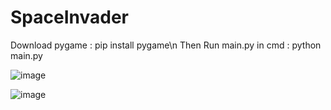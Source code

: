 # SpaceInvader

Download pygame : pip install pygame\n
Then Run main.py in cmd : python main.py

![image](https://user-images.githubusercontent.com/64410018/159152362-40e37b3e-0b3f-4fa3-b7bd-ff713df659ac.png)

![image](https://user-images.githubusercontent.com/64410018/159152565-0d7e49be-c01f-438e-a2ad-d855afa2d232.png)
